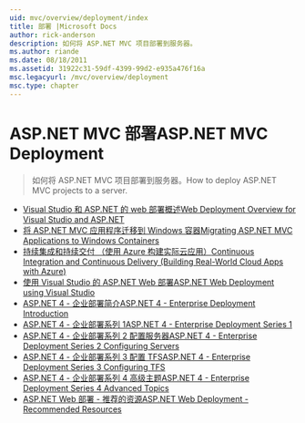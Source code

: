 ```yaml
---
uid: mvc/overview/deployment/index
title: 部署 |Microsoft Docs
author: rick-anderson
description: 如何将 ASP.NET MVC 项目部署到服务器。
ms.author: riande
ms.date: 08/18/2011
ms.assetid: 31922c31-59df-4399-99d2-e935a476f16a
msc.legacyurl: /mvc/overview/deployment
msc.type: chapter
---
```

# <a name="aspnet-mvc-deployment"></a><span data-ttu-id="1d267-103">ASP.NET MVC 部署</span><span class="sxs-lookup"><span data-stu-id="1d267-103">ASP.NET MVC Deployment</span></span>

> <span data-ttu-id="1d267-104">如何将 ASP.NET MVC 项目部署到服务器。</span><span class="sxs-lookup"><span data-stu-id="1d267-104">How to deploy ASP.NET MVC projects to a server.</span></span>

- [<span data-ttu-id="1d267-105">Visual Studio 和 ASP.NET 的 web 部署概述</span><span class="sxs-lookup"><span data-stu-id="1d267-105">Web Deployment Overview for Visual Studio and ASP.NET</span></span>](https://msdn.microsoft.com/library/dd394698)
- [<span data-ttu-id="1d267-106">将 ASP.NET MVC 应用程序迁移到 Windows 容器</span><span class="sxs-lookup"><span data-stu-id="1d267-106">Migrating ASP.NET MVC Applications to Windows Containers</span></span>](docker-aspnetmvc.md)
- [<span data-ttu-id="1d267-107">持续集成和持续交付 （使用 Azure 构建实际云应用）</span><span class="sxs-lookup"><span data-stu-id="1d267-107">Continuous Integration and Continuous Delivery (Building Real-World Cloud Apps with Azure)</span></span>](../../../aspnet/overview/developing-apps-with-windows-azure/building-real-world-cloud-apps-with-windows-azure/continuous-integration-and-continuous-delivery.md)
- [<span data-ttu-id="1d267-108">使用 Visual Studio 的 ASP.NET Web 部署</span><span class="sxs-lookup"><span data-stu-id="1d267-108">ASP.NET Web Deployment using Visual Studio</span></span>](../../../web-forms/overview/deployment/visual-studio-web-deployment/index.md)
- [<span data-ttu-id="1d267-109">ASP.NET 4 - 企业部署简介</span><span class="sxs-lookup"><span data-stu-id="1d267-109">ASP.NET 4 - Enterprise Deployment Introduction</span></span>](../../../web-forms/overview/deployment/deploying-web-applications-in-enterprise-scenarios/index.md)
- [<span data-ttu-id="1d267-110">ASP.NET 4 - 企业部署系列 1</span><span class="sxs-lookup"><span data-stu-id="1d267-110">ASP.NET 4 - Enterprise Deployment Series 1</span></span>](../../../web-forms/overview/deployment/web-deployment-in-the-enterprise/index.md)
- [<span data-ttu-id="1d267-111">ASP.NET 4 - 企业部署系列 2 配置服务器</span><span class="sxs-lookup"><span data-stu-id="1d267-111">ASP.NET 4 - Enterprise Deployment Series 2 Configuring Servers</span></span>](../../../web-forms/overview/deployment/configuring-server-environments-for-web-deployment/index.md)
- [<span data-ttu-id="1d267-112">ASP.NET 4 - 企业部署系列 3 配置 TFS</span><span class="sxs-lookup"><span data-stu-id="1d267-112">ASP.NET 4 - Enterprise Deployment Series 3 Configuring TFS</span></span>](../../../web-forms/overview/deployment/configuring-team-foundation-server-for-web-deployment/index.md)
- [<span data-ttu-id="1d267-113">ASP.NET 4 - 企业部署系列 4 高级主题</span><span class="sxs-lookup"><span data-stu-id="1d267-113">ASP.NET 4 - Enterprise Deployment Series 4 Advanced Topics</span></span>](../../../web-forms/overview/deployment/advanced-enterprise-web-deployment/index.md)
- [<span data-ttu-id="1d267-114">ASP.NET Web 部署 - 推荐的资源</span><span class="sxs-lookup"><span data-stu-id="1d267-114">ASP.NET Web Deployment - Recommended Resources</span></span>](../../../whitepapers/aspnet-web-deployment-content-map.md)
